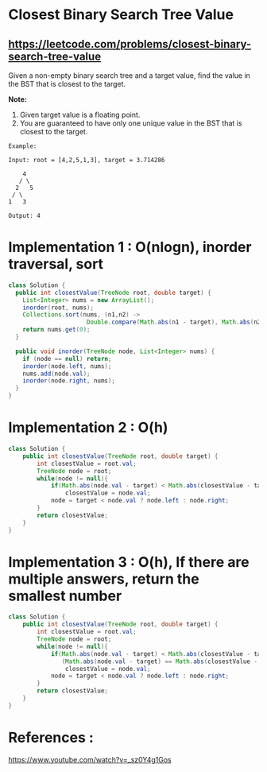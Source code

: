 # Closest Binary Search Tree Value
## https://leetcode.com/problems/closest-binary-search-tree-value

Given a non-empty binary search tree and a target value, find the value in the BST that is closest to the target.

**Note:**
1. Given target value is a floating point.
2. You are guaranteed to have only one unique value in the BST that is closest to the target.
```
Example:

Input: root = [4,2,5,1,3], target = 3.714286

    4
   / \
  2   5
 / \
1   3

Output: 4
```
# Implementation 1 : O(nlogn), inorder traversal, sort 
```java
class Solution {
  public int closestValue(TreeNode root, double target) {
    List<Integer> nums = new ArrayList();
    inorder(root, nums);
    Collections.sort(nums, (n1,n2) -> 
                      Double.compare(Math.abs(n1 - target), Math.abs(n2 - target)));
    return nums.get(0);
  }

  public void inorder(TreeNode node, List<Integer> nums) {
    if (node == null) return;
    inorder(node.left, nums);
    nums.add(node.val);
    inorder(node.right, nums);
  }
}
```

# Implementation 2 : O(h)

```java
class Solution {
    public int closestValue(TreeNode root, double target) {
        int closestValue = root.val;
        TreeNode node = root;
        while(node != null){
            if(Math.abs(node.val - target) < Math.abs(closestValue - target))
                closestValue = node.val;
            node = target < node.val ? node.left : node.right;
        }
        return closestValue;
    }
}
```
# Implementation 3 : O(h), If there are multiple answers, return the smallest number
```java
class Solution {
    public int closestValue(TreeNode root, double target) {
        int closestValue = root.val;
        TreeNode node = root;
        while(node != null){
            if(Math.abs(node.val - target) < Math.abs(closestValue - target) ||
               (Math.abs(node.val - target) == Math.abs(closestValue - target) && node.val < closestValue))
                closestValue = node.val;
            node = target < node.val ? node.left : node.right;
        }
        return closestValue;
    }
}
```

# References :
https://www.youtube.com/watch?v=_sz0Y4g1Gos

